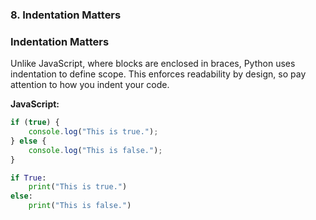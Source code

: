 
### 8. Indentation Matters

### Indentation Matters
Unlike JavaScript, where blocks are enclosed in braces, Python uses indentation to define scope. This enforces readability by design, so pay attention to how you indent your code.

**JavaScript:**
```javascript
if (true) {
    console.log("This is true.");
} else {
    console.log("This is false.");
}
```

```python
if True:
    print("This is true.")
else:
    print("This is false.")
```